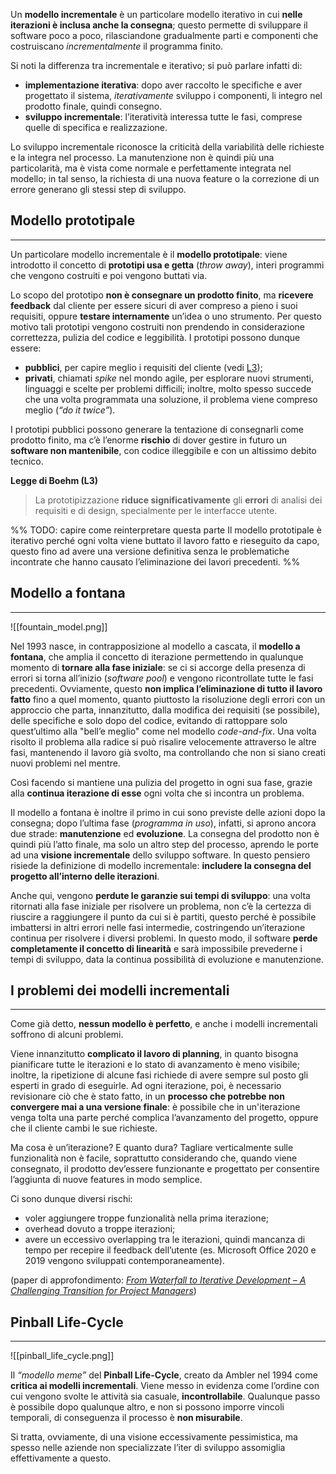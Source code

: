 Un **modello incrementale** è un particolare modello iterativo in cui **nelle iterazioni è inclusa anche la consegna**; questo permette di sviluppare il software poco a poco, rilasciandone gradualmente parti e componenti che costruiscano _incrementalmente_ il programma finito.

Si noti la differenza tra incrementale e iterativo; si può parlare infatti di:

- **implementazione iterativa**: dopo aver raccolto le specifiche e aver progettato il sistema, _iterativamente_ sviluppo i componenti, li integro nel prodotto finale, quindi consegno.
- **sviluppo incrementale**: l’iteratività interessa tutte le fasi, comprese quelle di specifica e realizzazione.

Lo sviluppo incrementale riconosce la criticità della variabilità delle richieste e la integra nel processo. La manutenzione non è quindi più una particolarità, ma è vista come normale e perfettamente integrata nel modello; in tal senso, la richiesta di una nuova feature o la correzione di un errore generano gli stessi step di sviluppo.

## Modello prototipale
___
Un particolare modello incrementale è il **modello prototipale**: viene introdotto il concetto di **prototipi usa e getta** (_throw away_), interi programmi che vengono costruiti e poi vengono buttati via.

Lo scopo del prototipo **non è consegnare un prodotto finito**, ma **ricevere feedback** dal cliente per essere sicuri di aver compreso a pieno i suoi requisiti, oppure **testare internamente** un’idea o uno strumento. Per questo motivo tali prototipi vengono costruiti non prendendo in considerazione correttezza, pulizia del codice e leggibilità. I prototipi possono dunque essere:

- **pubblici**, per capire meglio i requisiti del cliente (vedi [L3](https://marcobuster.github.io/sweng/02_ciclo-vita/02_modelli-iterativi.html#b3));
- **privati**, chiamati _spike_ nel mondo agile, per esplorare nuovi strumenti, linguaggi e scelte per problemi difficili; inoltre, molto spesso succede che una volta programmata una soluzione, il problema viene compreso meglio (_“do it twice”_).

I prototipi pubblici possono generare la tentazione di consegnarli come prodotto finito, ma c’è l’enorme **rischio** di dover gestire in futuro un **software non mantenibile**, con codice illeggibile e con un altissimo debito tecnico.

**Legge di Boehm (L3)**

> La prototipizzazione **riduce significativamente** gli **errori** di analisi dei requisiti e di design, specialmente per le interfacce utente.

%% TODO: capire come reinterpretare questa parte
Il modello prototipale è iterativo perché ogni volta viene buttato il lavoro fatto e rieseguito da capo, questo fino ad avere una versione definitiva senza le problematiche incontrate che hanno causato l’eliminazione dei lavori precedenti.
%%

## Modello a fontana
___

![[fountain_model.png]]

Nel 1993 nasce, in contrapposizione al modello a cascata, il **modello a fontana**, che amplia il concetto di iterazione permettendo in qualunque momento di **tornare alla fase iniziale**: se ci si accorge della presenza di errori si torna all’inizio (_software pool_) e vengono ricontrollate tutte le fasi precedenti.
Ovviamente, questo **non implica l’eliminazione di tutto il lavoro fatto** fino a quel momento, quanto piuttosto la risoluzione degli errori con un approccio che parta, innanzitutto, dalla modifica dei requisiti (se possibile), delle specifiche e solo dopo del codice, evitando di rattoppare solo quest’ultimo alla "bell’e meglio" come nel modello _code-and-fix_.
Una volta risolto il problema alla radice si può risalire velocemente attraverso le altre fasi, mantenendo il lavoro già svolto, ma controllando che non si siano creati nuovi problemi nel mentre.

Così facendo si mantiene una pulizia del progetto in ogni sua fase, grazie alla **continua iterazione di esse** ogni volta che si incontra un problema.

Il modello a fontana è inoltre il primo in cui sono previste delle azioni dopo la consegna; dopo l’ultima fase (_programma in uso_), infatti, si aprono ancora due strade: **manutenzione** ed **evoluzione**.
La consegna del prodotto non è quindi più l’atto finale, ma solo un altro step del processo, aprendo le porte ad una **visione incrementale** dello sviluppo software. In questo pensiero risiede la definizione di modello incrementale: **includere la consegna del progetto all’interno delle iterazioni**.

Anche qui, vengono **perdute le garanzie sui tempi di sviluppo**: una volta ritornati alla fase iniziale per risolvere un problema, non c’è la certezza di riuscire a raggiungere il punto da cui si è partiti, questo perché è possibile imbattersi in altri errori nelle fasi intermedie, costringendo un’iterazione continua per risolvere i diversi problemi. In questo modo, il software **perde completamente il concetto di linearità** e sarà impossibile prevederne i tempi di sviluppo, data la continua possibilità di evoluzione e manutenzione.

## I problemi dei modelli incrementali
___
Come già detto, **nessun modello è perfetto**, e anche i modelli incrementali soffrono di alcuni problemi.

Viene innanzitutto **complicato il lavoro di planning**, in quanto bisogna pianificare tutte le iterazioni e lo stato di avanzamento è meno visibile; inoltre, la ripetizione di alcune fasi richiede di avere sempre sul posto gli esperti in grado di eseguirle. Ad ogni iterazione, poi, è necessario revisionare ciò che è stato fatto, in un **processo che potrebbe non convergere mai a una versione finale**: è possibile che in un'iterazione venga tolta una parte perché complica l’avanzamento del progetto, oppure che il cliente cambi le sue richieste.

Ma cosa è un’iterazione? E quanto dura? Tagliare verticalmente sulle funzionalità non è  facile, soprattutto considerando che, quando viene consegnato, il prodotto dev’essere funzionante e progettato per consentire l’aggiunta di nuove features in modo semplice.

Ci sono dunque diversi rischi:

- voler aggiungere troppe funzionalità nella prima iterazione;
- overhead dovuto a troppe iterazioni;
- avere un eccessivo overlapping tra le iterazioni, quindi mancanza di tempo per recepire il feedback dell’utente (es. Microsoft Office 2020 e 2019 vengono sviluppati contemporaneamente).

(paper di approfondimento: [_From Waterfall to Iterative Development – A Challenging Transition for Project Managers_](https://bit.ly/3SYYs8y))

## Pinball Life-Cycle
---
![[pinball_life_cycle.png]]

Il _“modello meme”_ del **Pinball Life-Cycle**, creato da Ambler nel 1994 come **critica ai modelli incrementali**.
Viene messo in evidenza come l’ordine con cui vengono svolte le attività sia casuale, **incontrollabile**. Qualunque passo è possibile dopo qualunque altro, e non si possono imporre vincoli temporali, di conseguenza il processo è **non misurabile**.

Si tratta, ovviamente, di una visione eccessivamente pessimistica, ma spesso nelle aziende non specializzate l’iter di sviluppo assomiglia effettivamente a questo.